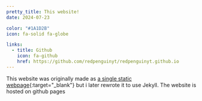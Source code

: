 ```yaml
---
pretty_title: This website!
date: 2024-07-23

color: "#1A1D2B"
icon: fa-solid fa-globe

links:
  - title: Github
    icon: fa-github
    href: https://github.com/redpenguinyt/redpenguinyt.github.io
---
```


This website was originally made as [a single static webpage](https://github.com/redpenguinyt/redpenguinyt.github.io/blob/3e65af25f5a449265e9d0733f0f2c9b55cd9834c/index.html){:target="_blank"} but i later rewrote it to use Jekyll. The website is hosted on github pages